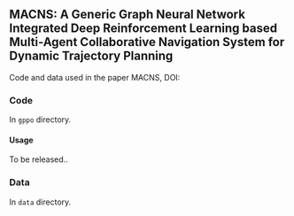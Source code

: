 ## MACNS: A Generic Graph Neural Network Integrated Deep Reinforcement Learning based Multi-Agent Collaborative Navigation System for Dynamic Trajectory Planning

Code and data used in the paper MACNS, DOI: 

### Code

In `gppo` directory.

#### Usage

To be released..

### Data

In `data` directory.
